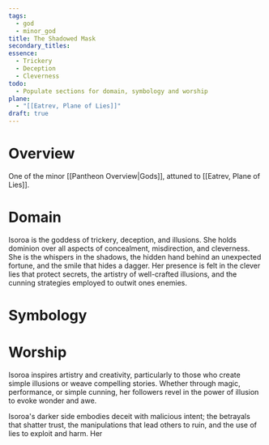 ```yaml
---
tags:
  - god
  - minor_god
title: The Shadowed Mask
secondary_titles: 
essence:
  - Trickery
  - Deception
  - Cleverness
todo:
  - Populate sections for domain, symbology and worship
plane:
  - "[[Eatrev, Plane of Lies]]"
draft: true
---
```

# Overview
One of the minor [[Pantheon Overview|Gods]], attuned to [[Eatrev, Plane of Lies]].
# Domain
Isoroa is the goddess of trickery, deception, and illusions. She holds dominion over all aspects of concealment, misdirection, and cleverness. She is the whispers in the shadows, the hidden hand behind an unexpected fortune, and the smile that hides a dagger. Her presence is felt in the clever lies that protect secrets, the artistry of well-crafted illusions, and the cunning strategies employed to outwit ones enemies.
# Symbology

# Worship
Isoroa inspires artistry and creativity, particularly to those who create simple illusions or weave compelling stories. Whether through magic, performance, or simple cunning, her followers revel in the power of illusion to evoke wonder and awe.

Isoroa's darker side embodies deceit with malicious intent; the betrayals that shatter trust, the manipulations that lead others to ruin, and the use of lies to exploit and harm. Her 